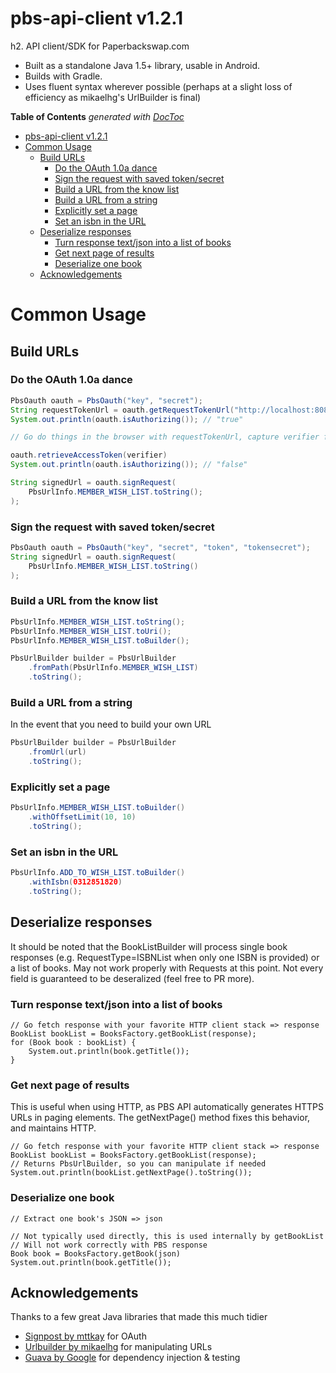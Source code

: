 pbs-api-client v1.2.1
==============

h2. API client/SDK for Paperbackswap.com

* Built as a standalone Java 1.5+ library, usable in Android.
* Builds with Gradle.
* Uses fluent syntax wherever possible (perhaps at a slight loss of efficiency as mikaelhg's UrlBuilder is final)

**Table of Contents**  *generated with [DocToc](http://doctoc.herokuapp.com/)*

- [pbs-api-client v1.2.1](#user-content-pbs-api-client-v121)
- [Common Usage](#user-content-common-usage)
	- [Build URLs](#user-content-build-urls)
		- [Do the OAuth 1.0a dance](#user-content-do-the-oauth-10a-dance)
		- [Sign the request with saved token/secret](#user-content-sign-the-request-with-saved-tokensecret)
		- [Build a URL from the know list](#user-content-build-a-url-from-the-know-list)
		- [Build a URL from a string](#user-content-build-a-url-from-a-string)
		- [Explicitly set a page](#user-content-explicitly-set-a-page)
		- [Set an isbn in the URL](#user-content-set-an-isbn-in-the-url)
	- [Deserialize responses](#user-content-deserialize-responses)
		- [Turn response text/json into a list of books](#user-content-turn-response-textjson-into-a-list-of-books)
		- [Get next page of results](#user-content-get-next-page-of-results)
		- [Deserialize one book](#user-content-deserialize-one-book)
	- [Acknowledgements](#user-content-acknowledgements)
	

# Common Usage

## Build URLs

### Do the OAuth 1.0a dance
```java
PbsOauth oauth = PbsOauth("key", "secret");
String requestTokenUrl = oauth.getRequestTokenUrl("http://localhost:8080/capture_verifier")
System.out.println(oauth.isAuthorizing()); // "true"

// Go do things in the browser with requestTokenUrl, capture verifier from callback

oauth.retrieveAccessToken(verifier)
System.out.println(oauth.isAuthorizing()); // "false"

String signedUrl = oauth.signRequest(
    PbsUrlInfo.MEMBER_WISH_LIST.toString();
);
```

### Sign the request with saved token/secret
```java
PbsOauth oauth = PbsOauth("key", "secret", "token", "tokensecret");
String signedUrl = oauth.signRequest(
    PbsUrlInfo.MEMBER_WISH_LIST.toString()
);
```

### Build a URL from the know list
```java
PbsUrlInfo.MEMBER_WISH_LIST.toString();
PbsUrlInfo.MEMBER_WISH_LIST.toUri();
PbsUrlInfo.MEMBER_WISH_LIST.toBuilder();

PbsUrlBuilder builder = PbsUrlBuilder
    .fromPath(PbsUrlInfo.MEMBER_WISH_LIST)
    .toString();
```

### Build a URL from a string

In the event that you need to build your own URL
```java
PbsUrlBuilder builder = PbsUrlBuilder
    .fromUrl(url)
    .toString();
```

### Explicitly set a page
```java
PbsUrlInfo.MEMBER_WISH_LIST.toBuilder()
    .withOffsetLimit(10, 10)
    .toString();
```

### Set an isbn in the URL
```java
PbsUrlInfo.ADD_TO_WISH_LIST.toBuilder()
    .withIsbn(0312851820)
    .toString();
```

## Deserialize responses
It should be noted that the BookListBuilder will process single book responses (e.g. RequestType=ISBNList when only one ISBN is provided) or a list of books. 
May not work properly with Requests at this point. 
Not every field is guaranteed to be deseralized (feel free to PR more).

### Turn response text/json into a list of books
```
// Go fetch response with your favorite HTTP client stack => response
BookList bookList = BooksFactory.getBookList(response);
for (Book book : bookList) {
    System.out.println(book.getTitle());
}
```

### Get next page of results
This is useful when using HTTP, as PBS API automatically generates HTTPS URLs in paging elements. 
The getNextPage() method fixes this behavior, and maintains HTTP.
```
// Go fetch response with your favorite HTTP client stack => response
BookList bookList = BooksFactory.getBookList(response);
// Returns PbsUrlBuilder, so you can manipulate if needed
System.out.println(bookList.getNextPage().toString());
```

### Deserialize one book
```
// Extract one book's JSON => json

// Not typically used directly, this is used internally by getBookList
// Will not work correctly with PBS response
Book book = BooksFactory.getBook(json)
System.out.println(book.getTitle());
```


## Acknowledgements
Thanks to a few great Java libraries that made this much tidier
* [Signpost by mttkay](https://github.com/mttkay/signpost) for OAuth
* [Urlbuilder by mikaelhg](https://github.com/mikaelhg/urlbuilder) for manipulating URLs
* [Guava by Google](https://code.google.com/p/guava-libraries/) for dependency injection & testing
